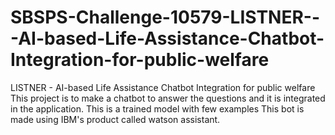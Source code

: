 # SBSPS-Challenge-10579-LISTNER---AI-based-Life-Assistance-Chatbot-Integration-for-public-welfare
LISTNER - AI-based Life Assistance Chatbot Integration for public welfare
This project is to make a chatbot to answer the questions and it is integrated in the application. This is a trained model with few examples
This bot is made using IBM's product called watson assistant.

